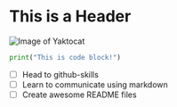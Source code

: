 # This is a Header

![Image of Yaktocat](https://octodex.github.com/images/yaktocat.png)

```python
print("This is code block!")
```

- [ ] Head to github-skills
- [ ] Learn to communicate using markdown
- [ ] Create awesome README files

